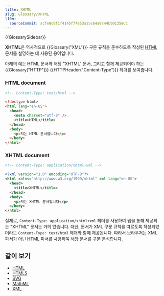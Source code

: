 ```yaml
---
title: XHTML
slug: Glossary/XHTML
l10n:
  sourceCommit: acfe8c9f1f4145f77653a2bc64a9744b001358dc
---
```


{{GlossarySidebar}}

**XHTML**은 역사적으로 {{Glossary("XML")}} 구문 규칙을 준수하도록 작성된
[HTML](/ko/docs/HTML)문서를 설명하는 데 사용된 용어입니다.

아래의 예는 HTML 문서와 해당 "XHTML" 문서, 그리고 함께 제공되어야 하는 {{Glossary("HTTP")}} {{HTTPHeader("Content-Type")}} 헤더를 보여줍니다.

### HTML document

```html
<!-- Content-Type: text/html -->

<!doctype html>
<html lang="en-US">
  <head>
    <meta charset="utf-8" />
    <title>HTML</title>
  </head>
  <body>
    <p>저는 HTML 문서입니다</p>
  </body>
</html>
```

### XHTML document

```xml
<!-- Content-Type: application/xhtml+xml -->

<?xml version="1.0" encoding="UTF-8"?>
<html xmlns="http://www.w3.org/1999/xhtml" xml:lang="en-US">
  <head>
    <title>XHTML</title>
  </head>
  <body>
    <p>저는 XHTML 문서입니다</p>
  </body>
</html>
```

실제로, `Content-Type: application/xhtml+xml` 헤더를 사용하여 웹을 통해 제공되는 "XHTML" 문서는 거의 없습니다. 대신, 문서가 XML 구문 규칙을 따르도록 작성되었더라도 `Content-Type: text/html` 헤더와 함께 제공됩니다. 따라서 브라우저는 XML 파서가 아닌 HTML 파서를 사용하여 해당 문서를 구문 분석합니다.

## 같이 보기

- [HTML](/ko/docs/Glossary/HTML)
- [HTML5](/ko/docs/Glossary/HTML5)
- [SVG](/ko/docs/Glossary/SVG)
- [MathML](/ko/docs/Glossary/MathML)
- [XML](/ko/docs/Glossary/XML)
